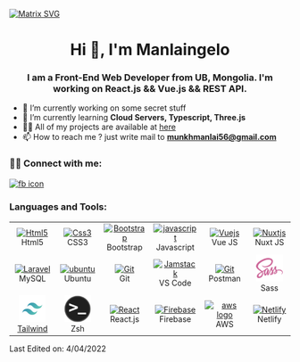 [![Matrix
SVG](https://raw.githubusercontent.com/rodrigograca31/rodrigograca31/master/matrix.svg)](https://www.youtube.com/watch?v=SDkAGkd4NLc)

<h1 align="center">Hi 👋, I'm Manlaingelo</h1>
<h3 align="center">
  I am a Front-End Web Developer from UB, Mongolia. I'm working on React.js &&
  Vue.js && REST API.
</h3>

- 🔭 I’m currently working on some secret stuff 
- 🌱 I’m currently learning **Cloud Servers, Typescript, Three.js** 
- 👨‍💻 All of my projects are available at [here](https://github.com/manlaingelo) 
- 📫 How to reach me ? just write mail to **munkhmanlai56@gmail.com**

<h3 align="left">🤝🏻 Connect with me:</h3>
<p align="left">
  <a href="https://fb.com/devboyarif" target="blank"
    ><img
      align="center"
      src="https://raw.githubusercontent.com/rahuldkjain/github-profile-readme-generator/master/src/images/icons/Social/facebook.svg"
      alt="fb icon"
      height="30"
      width="40"
  /></a>
</p>

<h3 align="left">Languages and Tools:</h3>

<table align="center">
  <tr>
    <td align="center" width="96">
      <a href="#html5">
        <img
          src="https://seeklogo.com/images/H/html5-without-wordmark-color-logo-14D252D878-seeklogo.com.png"
          width="48"
          height="48"
          alt="Html5"
        />
      </a>
      <br />Html5
    </td>
    <td align="center" width="96">
      <a href="#css3">
        <img
          src="https://upload.wikimedia.org/wikipedia/commons/thumb/6/62/CSS3_logo.svg/48px-CSS3_logo.svg.png"
          width="48"
          height="48"
          alt="Css3"
        />
      </a>
      <br />CSS3
    </td>
    <td align="center" width="96">
      <a href="#bootstrap">
        <img
          src="https://cdn.worldvectorlogo.com/logos/bootstrap-4.svg"
          width="48"
          height="48"
          alt="Bootstrap"
        />
      </a>
      <br />Bootstrap
    </td>
    <td align="center" width="96">
      <a href="#js">
        <img
          src="https://upload.wikimedia.org/wikipedia/commons/thumb/9/99/Unofficial_JavaScript_logo_2.svg/1024px-Unofficial_JavaScript_logo_2.svg.png"
          width="48"
          height="48"
          alt="javascript"
        />
      </a>
      <br />Javascript
    </td>
    <td align="center" width="96">
      <a href="#vuejs">
        <img
          src="https://www.vectorlogo.zone/logos/vuejs/vuejs-icon.svg"
          width="48"
          height="48"
          alt="Vuejs"
        />
      </a>
      <br />Vue JS
    </td>
    <td align="center" width="96">
      <a href="#suhailkakar-tech">
        <img
          src="https://www.vectorlogo.zone/logos/nuxtjs/nuxtjs-icon.svg"
          width="48"
          height="48"
          alt="Nuxtjs"
        />
      </a>
      <br />Nuxt JS
    </td>
  </tr>

  <tr>
    <td align="center" width="96">
      <a href="#mysql">
        <img
          src="https://www.logo.wine/a/logo/MySQL/MySQL-Logo.wine.svg"
          width="48"
          height="48"
          alt="Laravel"
        />
      </a>
      <br />MySQL
    </td>
    <td align="center" width="96">
      <a href="#ubuntu">
        <img
          src="https://seeklogo.com/images/U/ubuntu-logo-8FDEC6A07B-seeklogo.com.png"
          width="48"
          height="48"
          alt="ubuntu"
        />
      </a>
      <br />Ubuntu
    </td>
    <td align="center" width="96">
      <a href="#git">
        <img
          src="https://upload.wikimedia.org/wikipedia/commons/thumb/3/3f/Git_icon.svg/1200px-Git_icon.svg.png"
          width="48"
          height="48"
          alt="Git"
        />
      </a>
      <br />Git
    </td>
    <td align="center" width="96">
      <a href="#vscode">
        <img
          src="https://upload.wikimedia.org/wikipedia/commons/9/9a/Visual_Studio_Code_1.35_icon.svg"
          width="48"
          height="48"
          alt="Jamstack"
        />
      </a>
      <br />VS Code
    </td>
    <td align="center" width="96">
      <a href="#postman">
        <img
          src="https://www.vectorlogo.zone/logos/getpostman/getpostman-icon.svg"
          width="48"
          height="48"
          alt="Git"
        />
      </a>
      <br />Postman
    </td>
    <td align="center" width="96">
      <a href="#sass">
        <img
          src="https://raw.githubusercontent.com/github/explore/80688e429a7d4ef2fca1e82350fe8e3517d3494d/topics/sass/sass.png"
          width="48"
          height="48"
          alt="Git"
        />
      </a>
      <br />Sass
    </td>
  </tr>
  <tr>
  <td align="center" width="96">
    <a href="#tailwind">
      <img
      src="https://raw.githubusercontent.com/github/explore/80688e429a7d4ef2fca1e82350fe8e3517d3494d/topics/tailwind/tailwind.png"
      width="48" height="48"
    </a>
    <br />Tailwind
  </td>
  <td align="center" width="96">
    <a href="#Zsh">
      <img
        src="https://raw.githubusercontent.com/github/explore/80688e429a7d4ef2fca1e82350fe8e3517d3494d/topics/terminal/terminal.png"
      width="48" height="48" alt="Zsh" />
    </a>
    <br />Zsh
  </td>
  <td align="center" width="96">
    <a href="#React">
      <img
        src="https://user-images.githubusercontent.com/73154902/161507257-2df347f3-8fed-449a-8945-4f7207c22429.png"
        width="48"
        height="48"
        alt="React"
      />
    </a>
    <br />React.js
  </td>
  <td align="center" width="96">
    <a href="#Firebase">
      <img
        src="https://user-images.githubusercontent.com/73154902/161505775-2a4931f8-1467-4e22-b5e0-2771d1575159.png"
        width="48"
        height="48"
        alt="Firebase"
      />
    </a>
    <br />Firebase
  </td>
  <td align="center" width="96">
    <a href="#aws">
      <img
        src="https://user-images.githubusercontent.com/73154902/161507493-8443ae95-b3ba-46cf-a410-d907be20dc70.png"
        width="48"
        height="48"
        alt="aws logo"
      />
    </a>
    <br />AWS
  </td>
  <td align="center" width="96">
    <a href="#Netlify">
      <img
        src="https://user-images.githubusercontent.com/73154902/161506271-d7f6b915-e434-4f27-aa34-0c1a86f0a9c8.png"
        width="48"
        height="48"
        alt="Netlify"
      />
    </a>
    <br />Netlify
  </td>
</tr>
</table>

Last Edited on: 4/04/2022
